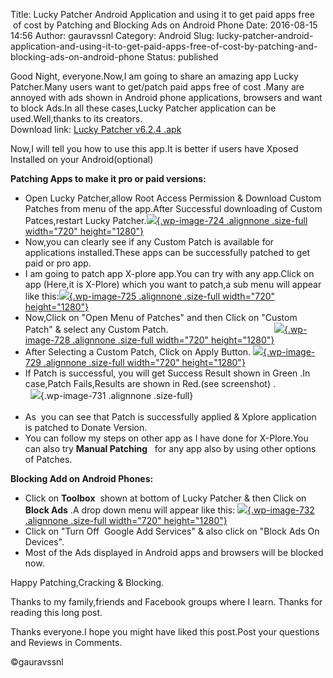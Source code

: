 Title: Lucky Patcher Android Application and using it to get paid apps free  of cost by Patching and Blocking Ads on Android Phone
Date: 2016-08-15 14:56
Author: gauravssnl
Category: Android
Slug: lucky-patcher-android-application-and-using-it-to-get-paid-apps-free-of-cost-by-patching-and-blocking-ads-on-android-phone
Status: published

Good Night, everyone.Now,I am going to share an amazing app Lucky Patcher.Many users want to get/patch paid apps free of cost .Many are annoyed with ads shown in Android phone applications, browsers and want to block Ads.In all these cases,Lucky Patcher application can be used.Well,thanks to its creators.\
Download link: [Lucky Patcher v6.2.4 .apk](http://upfile.mobi/VPLeNr7u9wx)

Now,I will tell you how to use this app.It is better if users have Xposed Installed on your Android(optional)

**Patching Apps to make it pro or paid versions:**

-   Open Lucky Patcher,allow Root Access Permission & Download Custom Patches from menu of the app.After Successful downloading of Custom Patces,restart Lucky Patcher.[![](http://gauravssnl.files.wordpress.com/2016/08/img_20160815_194237.jpg){.wp-image-724 .alignnone .size-full width="720" height="1280"}](http://gauravssnl.files.wordpress.com/2016/08/img_20160815_194237.jpg)
-   Now,you can clearly see if any Custom Patch is available for applications installed.These apps can be successfully patched to get paid or pro app.
-   I am going to patch app X-plore app.You can try with any app.Click on app (Here,it is X-Plore) which you want to patch,a sub menu will appear like this:[![](http://gauravssnl.files.wordpress.com/2016/08/screenshot_2016-08-15-19-39-58.png){.wp-image-725 .alignnone .size-full width="720" height="1280"}](http://gauravssnl.files.wordpress.com/2016/08/screenshot_2016-08-15-19-39-58.png)
-   Now,Click on "Open Menu of Patches" and then Click on "Custom Patch" & select any Custom Patch.                                           [![](http://gauravssnl.files.wordpress.com/2016/08/screenshot_2016-08-15-19-50-402.png){.wp-image-728 .alignnone .size-full width="720" height="1280"}](http://gauravssnl.files.wordpress.com/2016/08/screenshot_2016-08-15-19-50-402.png) 
-   After Selecting a Custom Patch, Click on Apply Button. [![](http://gauravssnl.files.wordpress.com/2016/08/screenshot_2016-08-15-19-56-15.png){.wp-image-729 .alignnone .size-full width="720" height="1280"}](http://gauravssnl.files.wordpress.com/2016/08/screenshot_2016-08-15-19-56-15.png)       
-   If Patch is successful, you will get Success Result shown in Green .In case,Patch Fails,Results are shown in Red.(see screenshot) .                       ![](http://i0.wp.com/gauravssnl.files.wordpress.com/2016/08/screenshot_2016-08-15-19-41-141.png?w=528){.wp-image-731 .alignnone .size-full}\
                 
-   As  you can see that Patch is successfully applied & Xplore application is patched to Donate Version.
-   You can follow my steps on other app as I have done for X-Plore.You can also try **Manual Patching**   for any app also by using other options of Patches.

**Blocking Add on Android Phones:**

-   Click on **Toolbox**  shown at bottom of Lucky Patcher & then Click on **Block Ads** .A drop down menu will appear like this: [![](http://gauravssnl.files.wordpress.com/2016/08/screenshot_2016-07-29-14-41-38.png){.wp-image-732 .alignnone .size-full width="720" height="1280"}](http://gauravssnl.files.wordpress.com/2016/08/screenshot_2016-07-29-14-41-38.png)
-   Click on "Turn Off  Google Add Services" & also click on "Block Ads On Devices".
-   Most of the Ads displayed in Android apps and browsers will be blocked now.

Happy Patching,Cracking & Blocking.

Thanks to my family,friends and Facebook groups where I learn. Thanks for reading this long post.

Thanks everyone.I hope you might have liked this post.Post your questions and Reviews in Comments.

©gauravssnl
